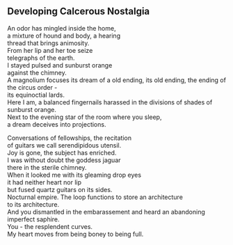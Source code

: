 Developing Calcerous Nostalgia
------------------------------
An odor has mingled inside the home,  
a mixture of hound and body, a hearing  
thread that brings animosity.  
From her lip and her toe seize  
telegraphs of the earth.  
I stayed pulsed and sunburst orange  
against the chimney.  
A magnolium focuses its dream of a old ending, its old ending, the ending of the circus order -  
its equinoctial lards.  
Here I am, a balanced fingernails harassed in the divisions of shades of sunburst orange.  
Next to the evening star of the room where you sleep,  
a dream deceives into projections.  
  
Conversations of fellowships, the recitation  
of guitars we call serendipidous utensil.  
Joy is gone, the subject has enriched.  
I was without doubt the goddess jaguar  
there in the sterile chimney.  
When it looked me with its gleaming drop eyes  
it had neither heart nor lip  
but fused quartz guitars on its sides.  
Nocturnal empire. The loop functions to store an architecture  
to its architecture.  
And you dismantled in the embarassement and heard an abandoning imperfect saphire.  
You - the resplendent curves.  
My heart moves from being boney to being full.  

